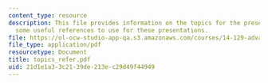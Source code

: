 ```yaml
---
content_type: resource
description: This file provides information on the topics for the presentations and
  some useful references to use for these presentations.
file: https://ol-ocw-studio-app-qa.s3.amazonaws.com/courses/14-129-advanced-contract-theory-spring-2005/21d1e1a33c2139de213ec29d49f44949_topics_refer.pdf
file_type: application/pdf
resourcetype: Document
title: topics_refer.pdf
uid: 21d1e1a3-3c21-39de-213e-c29d49f44949
---
```

